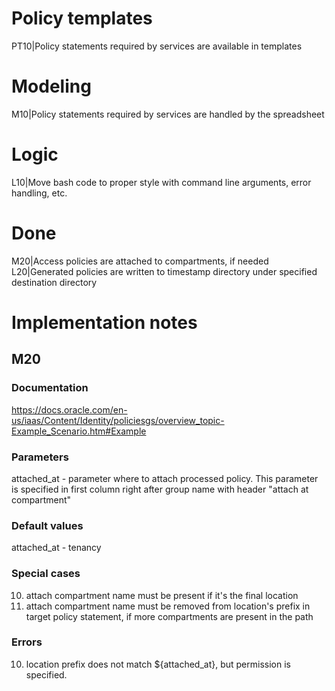
# Policy templates
PT10|Policy statements required by services are available in templates

# Modeling
M10|Policy statements required by services are handled by the spreadsheet

# Logic
L10|Move bash code to proper style with command line arguments, error handling, etc.

# Done
M20|Access policies are attached to compartments, if needed
L20|Generated policies are written to timestamp directory under specified destination directory

# Implementation notes
## M20
### Documentation
https://docs.oracle.com/en-us/iaas/Content/Identity/policiesgs/overview_topic-Example_Scenario.htm#Example

### Parameters
attached_at - parameter where to attach processed policy. This parameter is specified in first column right after group name with header "attach at compartment"

### Default values
attached_at - tenancy

### Special cases
10. attach compartment name must be present if it's the final location
20. attach compartment name must be removed from location's prefix in target policy statement, if more compartments are present in the path

### Errors
10. location prefix does not match ${attached_at}, but permission is specified.